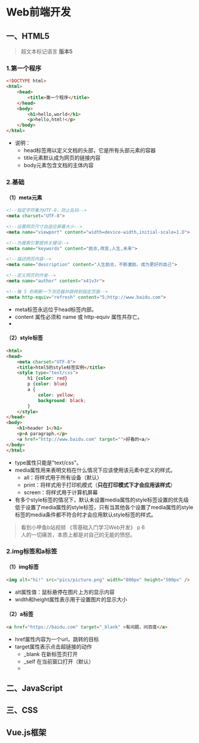# Web前端开发

## 一、HTML5
> 超文本标记语言 **版本5**

### 1.第一个程序

```html
<!DOCTYPE html>
<html>
    <head>
        <title>第一个程序</title>
    </head>
    <body>
        <h1>hello,world</h1>
        <p>hello,html!</p>
    </body>
</html>
```
*   说明：
    *   head标签用以定义文档的头部，它是所有头部元素的容器
    *   title元素默认成为网页的链接内容
    *   body元素包含文档的主体内容

### 2.基础

#### （1）meta元素
```html
<!--指定字符集为UTF-8，防止乱码-->
<meta charset="UTF-8">

<!--设置网页尺寸自适应屏幕大小-->
<meta name="viewport" content="width=device-width,initial-scale=1.O">

<!--为搜索引擎提供关键词-->
<meta name="keywords" content="励志,改变,人生,未来">

<!--描述网页内容-->
<meta name="description" content="人生励志，不断激励，成为更好的自己">

<!--定义网页的作者-->
<meta name="author" content="x41v3r">

<!--每 5 秒刷新一下浏览器并跳转到指定页面-->
<meta http-equiv="refresh" content="5;http://www.baidu.com">
```
*   meta标签永远位于head标签内部。
*   content 属性必须和 name 或 http-equiv 属性共存亡。
*   

#### （2）style标签

```html
<html>
<head>
    <meta charset="UTF-8">
    <title>html5的style标签实例</title>
    <style type="text/css">
        h1 {color: red}
        p {color: blue}
    	a {
		    color: yellow;
			background: black;
		}
    </style>
</head>
<body>
    <h1>header 1</h1>
    <p>A paragraph.</p>
    <a href="http://www.baidu.com" target="">好看的<a/>
</body>
</html>
```
*   type属性只能是"text/css"。
*   media属性用来表明文档在什么情况下应该使用该元素中定义的样式。
    *   all：将样式用于所有设备（默认）
    *   print：将样式用于打印机模式（**只在打印模式下才会应用该样式**）
    *   screen：将样式用于计算机屏幕
*   有多个style标签的情况下，默认未设置media属性的style标签设置的优先级低于设置了media属性的style标签，只有当其他各个设置了media属性的style标签的media条件都不符合时才会应用默认style标签的样式。






> 看到小甲鱼b站视频 《零基础入门学习Web开发》 p 6  
> 人的一切痛苦，本质上都是对自己的无能的愤怒。




### 2.img标签和a标签

#### （1）img标签

```html
<img alt="hi!" src="pics/picture.png" width="800px" height="500px" />
```
*   alt属性值：鼠标悬停在图片上方的显示内容
*   width和height属性表示用于设置图片的显示大小

#### （2）a标签

```html
<a href="https://baidu.com" target="_blank" >有问题，问百度</a>
```
*   href属性内容为一个url，跳转的目标
*   target属性表示点击超链接的动作
    *   _blank  在新标签页打开
    *   _self   在当前窗口打开（默认）
    *   











## 二、JavaScript

## 三、CSS

## Vue.js框架

